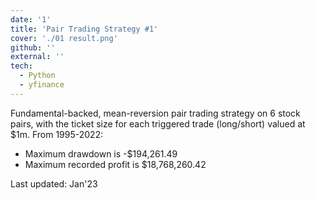 ```yaml
---
date: '1'
title: 'Pair Trading Strategy #1'
cover: './01 result.png'
github: ''
external: ''
tech:
  - Python
  - yfinance
---
```


Fundamental-backed, mean-reversion pair trading strategy on 6 stock pairs, with the ticket size for each triggered trade (long/short) valued at $1m. From 1995-2022:

- Maximum drawdown is -$194,261.49
- Maximum recorded profit is $18,768,260.42

Last updated: Jan'23
